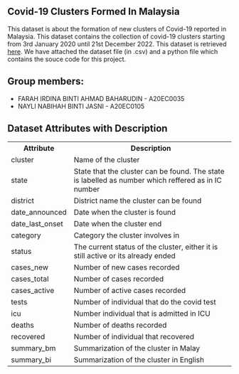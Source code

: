 ## Covid-19 Clusters Formed In Malaysia 

This dataset is about the formation of new clusters of Covid-19 reported in Malaysia. This dataset contains the collection of covid-19 clusters starting from 3rd January 2020 until 21st December 2022. This dataset is retrieved [here](https://github.com/MoH-Malaysia/covid19-public). We have attached the dataset file (in .csv) and a python file which contains the souce code for this project.


## Group members:
* FARAH IRDINA BINTI AHMAD BAHARUDIN - A20EC0035
* NAYLI NABIHAH BINTI JASNI - A20EC0105

<!DOCTYPE html>
<html>
<head>
<h2>Dataset Attributes with Description</h2>

<table>
  <tr>
    <th>Attribute</th>
    <th>Description</th>
  </tr>
  <tr>
    <td>cluster</td>
    <td>Name of the cluster</td>
  </tr>
  <tr>
    <td>state</td>
    <td>State that the cluster can be found. The state is labelled as number which reffered as in IC number</td>
  </tr>
  <tr>
    <td>district</td>
    <td>District name the cluster can be found</td>
  </tr>
  <tr>
    <td>date_announced</td>
    <td>Date when the cluster is found</td>
  </tr>
  <tr>
    <td>date_last_onset</td>
    <td>Date when the cluster end</td>
  </tr>
  <tr>
    <td>category</td>
    <td>Category the cluster involves in</td>
  </tr>
    <tr>
    <td>status</td>
    <td>The current status of the cluster, either it is still active or its already ended</td>
  </tr>
    <tr>
    <td>cases_new</td>
    <td>Number of new cases recorded</td>
  </tr>
    <tr>
    <td>cases_total </td>
    <td>Number of cases recorded</td>
  </tr>
    <tr>
    <td>cases_active</td>
    <td>Number of active cases recorded</td>
  </tr>
    <tr>
    <td>tests</td>
    <td>Number of individual that do the covid test</td>
  </tr>
    <tr>
    <td>icu</td>
    <td>Number individual that is admitted in ICU</td>
  </tr>
    <tr>
    <td>deaths</td>
    <td>Number of deaths recorded</td>
  </tr>
    <tr>
    <td>recovered</td>
    <td>Number of individual that recovered</td>
  </tr>
    <tr>
    <td>summary_bm</td>
    <td>Summarization of the cluster in Malay</td>
  </tr>
    <tr>
    <td>summary_bi</td>
    <td>Summarization of the cluster in English</td>
  </tr>
</table>

</body>
</html>
